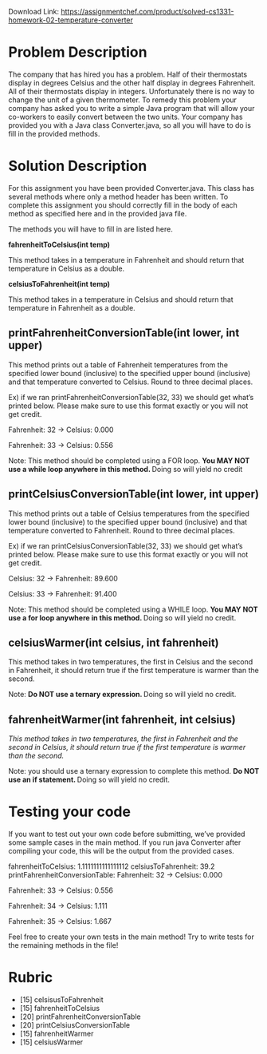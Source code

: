 Download Link: https://assignmentchef.com/product/solved-cs1331-homework-02-temperature-converter
<br>



<strong> </strong>

<h1>Problem Description</h1>

The company that has hired you has a problem. Half of their thermostats display in degrees Celsius and the other half display in degrees Fahrenheit. All of their thermostats display in integers. Unfortunately there is no way to change the unit of a given thermometer. To remedy this problem your company has asked you to write a simple Java program that will allow your co-workers to easily convert between the two units. Your company has provided you with a Java class Converter.java, so all you will have to do is fill in the provided methods.

<h1>Solution Description</h1>

For this assignment you have been provided Converter.java. This class has several methods where only a method header has been written. To complete this assignment you should correctly fill in the body of each method as specified here and in the provided java file.

The methods you will have to fill in are listed here.

<strong>fahrenheitToCelsius(int temp)</strong>

This method takes in a temperature in Fahrenheit and should return that temperature in Celsius as a double.

<strong>celsiusToFahrenheit(int temp)</strong>

This method takes in a temperature in Celsius and should return that temperature in Fahrenheit as a double.

<h2>printFahrenheitConversionTable(int lower, int upper)</h2>

This method prints out a table of Fahrenheit temperatures from the specified lower bound (inclusive) to the specified upper bound (inclusive) and that temperature converted to Celsius. Round to three decimal places.

Ex) if we ran printFahrenheitConversionTable(32, 33) we should get what’s printed below. Please make sure to use this format exactly or you will not get credit.

Fahrenheit: 32 -&gt; Celsius: 0.000

Fahrenheit: 33 -&gt; Celsius: 0.556

Note: This method should be completed using a FOR loop. <strong>You MAY NOT use a while loop anywhere in this method. </strong>Doing so will yield no credit

<h2>printCelsiusConversionTable(int lower, int upper)</h2>

This method prints out a table of Celsius temperatures from the specified lower bound (inclusive) to the specified upper bound (inclusive) and that temperature converted to Fahrenheit. Round to three decimal places.

Ex) if we ran printCelsiusConversionTable(32, 33) we should get what’s printed below. Please make sure to use this format exactly or you will not get credit.

Celsius: 32 -&gt; Fahrenheit: 89.600

Celsius: 33 -&gt; Fahrenheit: 91.400

Note: This method should be completed using a WHILE loop. <strong>You MAY NOT use a for loop anywhere in this method. </strong>Doing so will yield no credit.

<h2>celsiusWarmer(int celsius, int fahrenheit)</h2>

This method takes in two temperatures, the first in Celsius and the second in Fahrenheit, it should return true if the first temperature is warmer than the second.

Note: <strong>Do NOT use a ternary expression. </strong>Doing so will yield no credit.

<h2>fahrenheitWarmer(int fahrenheit, int celsius)</h2>

<em>This method takes in two temperatures, the first in Fahrenheit and the second in Celsius, it should return true if the first temperature is warmer than the second.</em>

Note: you should use a ternary expression to complete this method. <strong>Do NOT use an if statement. </strong>Doing so will yield no credit.

<h1>Testing your code</h1>

If you want to test out your own code before submitting, we’ve provided some sample cases in the main method. If you run java Converter after compiling your code, this will be the output from the provided cases.

fahrenheitToCelsius: 1.1111111111111112 celsiusToFahrenheit: 39.2 printFahrenheitConversionTable: Fahrenheit: 32 -&gt; Celsius: 0.000

Fahrenheit: 33 -&gt; Celsius: 0.556

Fahrenheit: 34 -&gt; Celsius: 1.111

Fahrenheit: 35 -&gt; Celsius: 1.667

Feel free to create your own tests in the main method! Try to write tests for the remaining methods in the file!

<h1>Rubric</h1>

<ul>

 <li>[15] celsisusToFahrenheit</li>

 <li>[15] fahrenheitToCelsius</li>

 <li>[20] printFahrenheitConversionTable</li>

 <li>[20] printCelsiusConversionTable</li>

 <li>[15] fahrenheitWarmer</li>

 <li>[15] celsiusWarmer</li>

</ul>


